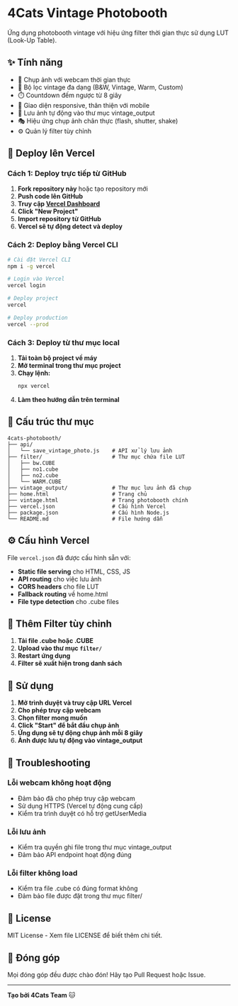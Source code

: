 # 4Cats Vintage Photobooth

Ứng dụng photobooth vintage với hiệu ứng filter thời gian thực sử dụng LUT (Look-Up Table).

## ✨ Tính năng

- 📸 Chụp ảnh với webcam thời gian thực
- 🎨 Bộ lọc vintage đa dạng (B&W, Vintage, Warm, Custom)
- ⏱️ Countdown đếm ngược từ 8 giây
- 📱 Giao diện responsive, thân thiện với mobile
- 💾 Lưu ảnh tự động vào thư mục vintage_output
- 🎭 Hiệu ứng chụp ảnh chân thực (flash, shutter, shake)
- ⚙️ Quản lý filter tùy chỉnh

## 🚀 Deploy lên Vercel

### Cách 1: Deploy trực tiếp từ GitHub

1. **Fork repository này** hoặc tạo repository mới
2. **Push code lên GitHub**
3. **Truy cập [Vercel Dashboard](https://vercel.com/dashboard)**
4. **Click "New Project"**
5. **Import repository từ GitHub**
6. **Vercel sẽ tự động detect và deploy**

### Cách 2: Deploy bằng Vercel CLI

```bash
# Cài đặt Vercel CLI
npm i -g vercel

# Login vào Vercel
vercel login

# Deploy project
vercel

# Deploy production
vercel --prod
```

### Cách 3: Deploy từ thư mục local

1. **Tải toàn bộ project về máy**
2. **Mở terminal trong thư mục project**
3. **Chạy lệnh:**
   ```bash
   npx vercel
   ```
4. **Làm theo hướng dẫn trên terminal**

## 📁 Cấu trúc thư mục

```
4cats-photobooth/
├── api/
│   └── save_vintage_photo.js    # API xử lý lưu ảnh
├── filter/                      # Thư mục chứa file LUT
│   ├── bw.CUBE
│   ├── no1.cube
│   ├── no2.cube
│   └── WARM.CUBE
├── vintage_output/              # Thư mục lưu ảnh đã chụp
├── home.html                    # Trang chủ
├── vintage.html                 # Trang photobooth chính
├── vercel.json                  # Cấu hình Vercel
├── package.json                 # Cấu hình Node.js
└── README.md                    # File hướng dẫn
```

## ⚙️ Cấu hình Vercel

File `vercel.json` đã được cấu hình sẵn với:

- **Static file serving** cho HTML, CSS, JS
- **API routing** cho việc lưu ảnh
- **CORS headers** cho file LUT
- **Fallback routing** về home.html
- **File type detection** cho .cube files

## 🎨 Thêm Filter tùy chỉnh

1. **Tải file .cube hoặc .CUBE**
2. **Upload vào thư mục `filter/`**
3. **Restart ứng dụng**
4. **Filter sẽ xuất hiện trong danh sách**

## 📱 Sử dụng

1. **Mở trình duyệt và truy cập URL Vercel**
2. **Cho phép truy cập webcam**
3. **Chọn filter mong muốn**
4. **Click "Start" để bắt đầu chụp ảnh**
5. **Ứng dụng sẽ tự động chụp ảnh mỗi 8 giây**
6. **Ảnh được lưu tự động vào vintage_output**

## 🔧 Troubleshooting

### Lỗi webcam không hoạt động
- Đảm bảo đã cho phép truy cập webcam
- Sử dụng HTTPS (Vercel tự động cung cấp)
- Kiểm tra trình duyệt có hỗ trợ getUserMedia

### Lỗi lưu ảnh
- Kiểm tra quyền ghi file trong thư mục vintage_output
- Đảm bảo API endpoint hoạt động đúng

### Lỗi filter không load
- Kiểm tra file .cube có đúng format không
- Đảm bảo file được đặt trong thư mục filter/

## 📄 License

MIT License - Xem file LICENSE để biết thêm chi tiết.

## 🤝 Đóng góp

Mọi đóng góp đều được chào đón! Hãy tạo Pull Request hoặc Issue.

---

**Tạo bởi 4Cats Team** 🐱